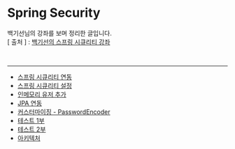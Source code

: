 Spring Security
===========
백기선님의 강좌를 보며 정리한 글입니다.   
[ 출처 ] : [백기선의 스프링 시큐리티 강좌](https://www.inflearn.com/course/%EB%B0%B1%EA%B8%B0%EC%84%A0-%EC%8A%A4%ED%94%84%EB%A7%81-%EC%8B%9C%ED%81%90%EB%A6%AC%ED%8B%B0)    

<br/>

---
* [스프링 시큐리티 연동](https://github.com/KimYoungQ/study/blob/main/spring%20Security/1_3.md)
* [스프링 시큐리티 설정](https://github.com/KimYoungQ/study/blob/main/spring%20Security/1_4.md)
* [인메모리 유저 추가](https://github.com/KimYoungQ/study/blob/main/spring%20Security/1_5.md)
* [JPA 연동](https://github.com/KimYoungQ/study/blob/main/spring%20Security/1_6.md)
* [커스터마이징 - PasswordEncoder](https://github.com/KimYoungQ/study/blob/main/spring%20Security/1_7.md)
* [테스트 1부](https://github.com/KimYoungQ/study/blob/main/spring%20Security/1_8.md)
* [테스트 2부](https://github.com/KimYoungQ/study/blob/main/spring%20Security/1_9.md)
* [아키텍처](https://github.com/KimYoungQ/study/blob/main/spring%20Security/1_10.md)


